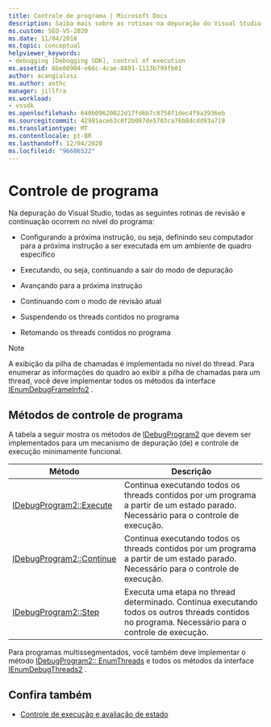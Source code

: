 ```yaml
---
title: Controle de programa | Microsoft Docs
description: Saiba mais sobre as rotinas na depuração do Visual Studio que ocorrem no nível do programa, como execução, depuração, continuação e suspensão/retomada de threads.
ms.custom: SEO-VS-2020
ms.date: 11/04/2016
ms.topic: conceptual
helpviewer_keywords:
- debugging [Debugging SDK], control of execution
ms.assetid: 6be80904-e66c-4cae-8891-1113b799fb01
author: acangialosi
ms.author: anthc
manager: jillfra
ms.workload:
- vssdk
ms.openlocfilehash: 640b09620022d17fd6b7c8758f1dec4f9a3936eb
ms.sourcegitcommit: 42981ace63c0f2b087de5703ca76b8dcdd93a719
ms.translationtype: MT
ms.contentlocale: pt-BR
ms.lasthandoff: 12/04/2020
ms.locfileid: "96606522"
---
```

# <a name="program-control"></a>Controle de programa
Na depuração do Visual Studio, todas as seguintes rotinas de revisão e continuação ocorrem no nível do programa:

- Configurando a próxima instrução, ou seja, definindo seu computador para a próxima instrução a ser executada em um ambiente de quadro específico

- Executando, ou seja, continuando a sair do modo de depuração

- Avançando para a próxima instrução

- Continuando com o modo de revisão atual

- Suspendendo os threads contidos no programa

- Retomando os threads contidos no programa

> [!NOTE]
> A exibição da pilha de chamadas é implementada no nível do thread. Para enumerar as informações do quadro ao exibir a pilha de chamadas para um thread, você deve implementar todos os métodos da interface [IEnumDebugFrameInfo2](../../extensibility/debugger/reference/ienumdebugframeinfo2.md) .

## <a name="methods-of-program-control"></a>Métodos de controle de programa
 A tabela a seguir mostra os métodos de [IDebugProgram2](../../extensibility/debugger/reference/idebugprogram2.md) que devem ser implementados para um mecanismo de depuração (de) e controle de execução minimamente funcional.

|Método|Descrição|
|------------|-----------------|
|[IDebugProgram2::Execute](../../extensibility/debugger/reference/idebugprogram2-execute.md)|Continua executando todos os threads contidos por um programa a partir de um estado parado. Necessário para o controle de execução.|
|[IDebugProgram2::Continue](../../extensibility/debugger/reference/idebugprogram2-continue.md)|Continua executando todos os threads contidos por um programa a partir de um estado parado. Necessário para o controle de execução.|
|[IDebugProgram2::Step](../../extensibility/debugger/reference/idebugprogram2-step.md)|Executa uma etapa no thread determinado. Continua executando todos os outros threads contidos no programa. Necessário para o controle de execução.|

 Para programas multissegmentados, você também deve implementar o método [IDebugProgram2:: EnumThreads](../../extensibility/debugger/reference/idebugprogram2-enumthreads.md) e todos os métodos da interface [IEnumDebugThreads2](../../extensibility/debugger/reference/ienumdebugthreads2.md) .

## <a name="see-also"></a>Confira também
- [Controle de execução e avaliação de estado](../../extensibility/debugger/execution-control-and-state-evaluation.md)
